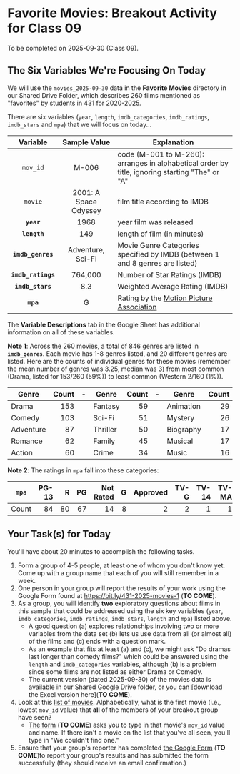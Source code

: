 # Favorite Movies: Breakout Activity for Class 09

To be completed on 2025-09-30 (Class 09).

## The Six Variables We're Focusing On Today

We will use the `movies_2025-09-30` data in the **Favorite Movies** directory in our Shared Drive Folder, which describes 260 films mentioned as "favorites" by students in 431 for 2020-2025. 

There are six variables (`year`, `length`, `imdb_categories`, `imdb_ratings`, `imdb_stars` and `mpa`) that we will focus on today...

Variable | Sample Value | Explanation
:--------: | :------------: | ------------------------------------------------------------------------
`mov_id` | M-006 | code (M-001 to M-260): arranges in alphabetical order by title, ignoring starting "The" or "A"
`movie` | 2001: A Space Odyssey | film title according to IMDB
**`year`** | 1968 | year film was released
**`length`** | 149 | length of film (in minutes)
**`imdb_genres`** | Adventure, Sci-Fi | Movie Genre Categories specified by IMDB (between 1 and 8 genres are listed)
**`imdb_ratings`** | 764,000 | Number of Star Ratings (IMDB)
**`imdb_stars`** | 8.3 | Weighted Average Rating (IMDB)
**`mpa`** | G | Rating by the [Motion Picture Association](https://www.motionpictures.org/)

The **Variable Descriptions** tab in the Google Sheet has additional information on all of these variables.

**Note 1**: Across the 260 movies, a total of 846 genres are listed in **`imdb_genres`**. Each movie has 1-8 genres listed, and 20 different genres are listed. Here are the counts of individual genres for these movies (remember the mean number of genres was 3.25, median was 3) from most common (Drama, listed for 153/260 (59%)) to least common (Western 2/160 (1%)).

Genre | Count | - | Genre | Count | - | Genre | Count | - | Genre | Count 
---------- | ---: | --- |  ---------- | ---: | --- | ---------- | ---: | --- | ---------- | ---:
Drama | 153 |  | Fantasy | 59 | | Animation | 29 | | Horror | 12
Comedy | 103 | | Sci-Fi | 51 | | Mystery | 26 | | War | 11
Adventure | 87 | | Thriller | 50 | | Biography | 17 | | History | 6
Romance | 62 | | Family | 45 | | Musical | 17 | | Sport | 6
Action | 60 | | Crime | 34 | | Music | 16 | | Western | 2

**Note 2**: The ratings in `mpa` fall into these categories:

`mpa` | PG-13 | R | PG | Not Rated | G | Approved | TV-G | TV-14 | TV-MA | TV-PG 
:-----: | ----: | ----: | ----: | ----: | ----: | ----: | ----: | ----: | ----: | ----: | 
Count | 84 | 80 | 67 | 14 | 8 | 2 | 2 | 1 | 1 | 1

## Your Task(s) for Today

You'll have about 20 minutes to accomplish the following tasks.

1. Form a group of 4-5 people, at least one of whom you don't know yet. Come up with a group name that each of you will still remember in a week.
2. One person in your group will report the results of your work using the Google Form found at <https://bit.ly/431-2025-movies-1> (**TO COME**). 
3. As a group, you will identify **two** exploratory questions about films in this sample that could be addressed using the six key variables (`year`, `imdb_categories`, `imdb_ratings`, `imdb_stars`, `length` and `mpa`) listed above.
    - A good question (a) explores relationships involving two or more variables from the data set (b) lets us use data from all (or almost all) of the films and (c) ends with a question mark.
    - As an example that fits at least (a) and (c), we might ask "Do dramas last longer than comedy films?" which could be answered using the `length` and `imdb_categories` variables, although (b) is a problem since some films are not listed as either Drama or Comedy.
    - The current version (dated 2025-09-30) of the movies data is available in our Shared Google Drive folder, or you can [download the Excel version here](**TO COME**).
4. Look at this [list of movies](movies_260.md). Alphabetically, what is the first movie (i.e., lowest `mov_id` value) that **all** of the members of your breakout group have seen? 
    - [The form](https://bit.ly/431-2025-movies-1) (**TO COME**) asks you to type in that movie's `mov_id` value and name. If there isn't a movie on the list that you've all seen, you'll type in "We couldn't find one."
5. Ensure that your group's reporter has completed [the Google Form](https://bit.ly/431-2025-movies-1) (**TO COME**)to report your group's results and has submitted the form successfully (they should receive an email confirmation.)
